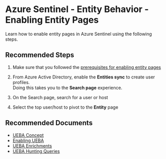 <properties
  pagetitle="Azure Sentinel - Entity Behavior - Enabling Entity Pages"
  service=""
  resource=""
  ms.author="esagmon,yaronsahar"
  selfhelptype="Generic"
  supporttopicids="32786010"
  productpesids="16690"
  cloudenvironments="public, fairfax, mooncake, blackforest, ussec, usnat"
  disableclouds=""
  articleid="a3416242-ac49-469d-b53c-b6bc2c607707"
  ownershipid="Azure_Sentinel" />
# Azure Sentinel - Entity Behavior - Enabling Entity Pages

Learn how to enable entity pages in Azure Sentinel using the following steps.

## **Recommended Steps**

1. Make sure that you followed the [prerequisites for enabling entity pages](https://docs.microsoft.com/azure/sentinel/enable-entity-behavior-analytics#prerequisites)

2. From Azure Active Directory, enable the **Entities sync** to create user profiles. <br>
   Doing this takes you to the **Search page** experience.
   
3. On the Search page, search for a user or host

4. Select the top user/host to pivot to the **Entity** page


## **Recommended Documents**

* [UEBA Concept](https://docs.microsoft.com/azure/sentinel/identify-threats-with-entity-behavior-analytics)
* [Enabling UEBA](https://docs.microsoft.com/azure/sentinel/enable-entity-behavior-analytics)
* [UEBA Enrichments](https://docs.microsoft.com/azure/sentinel/ueba-enrichments)
* [UEBA Hunting Queries](https://github.com/Azure/Azure-Sentinel/tree/master/Hunting%20Queries/BehaviorAnalytics)
